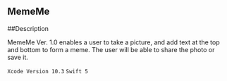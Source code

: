 ## MemeMe 

##Description 

MemeMe Ver. 1.0 enables a user to take a picture, and add text at the top and bottom to form a meme.
The user will be able to share the photo or save it.

`Xcode Version 10.3`
`Swift 5`
